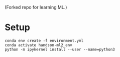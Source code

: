 (Forked repo for learning ML.)

# Setup

```
conda env create -f environment.yml
conda activate handson-ml2_env
python -m ipykernel install --user --name=python3
```
